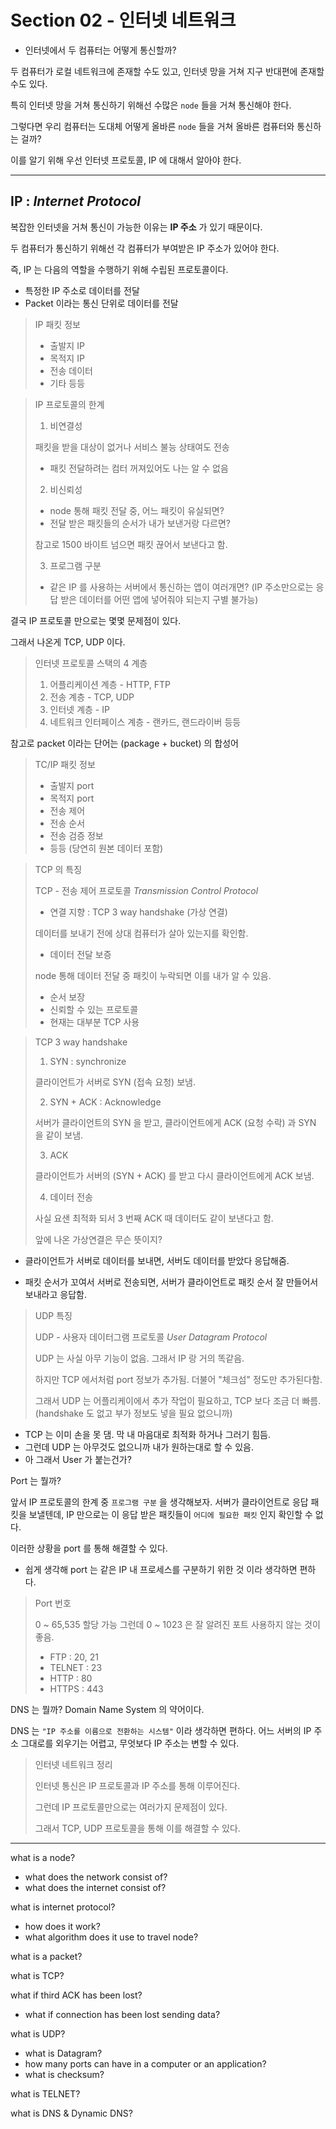 
# Section 02 - 인터넷 네트워크

- 인터넷에서 두 컴퓨터는 어떻게 통신할까?

두 컴퓨터가 로컬 네트워크에 존재할 수도 있고, 인터넷 망을 거쳐 지구 반대편에 존재할 수도 있다.

특히 인터넷 망을 거쳐 통신하기 위해선 수많은 `node` 들을 거쳐 통신해야 한다.

그렇다면 우리 컴퓨터는 도대체 어떻게 올바른 `node` 들을 거쳐 올바른 컴퓨터와 통신하는 걸까?

이를 알기 위해 우선 인터넷 프로토콜, IP 에 대해서 알아야 한다.

---

## IP : _Internet Protocol_

복잡한 인터넷을 거쳐 통신이 가능한 이유는 **IP 주소** 가 있기 때문이다.

두 컴퓨터가 통신하기 위해선 각 컴퓨터가 부여받은 IP 주소가 있어야 한다.

즉, IP 는 다음의 역할을 수행하기 위해 수립된 프로토콜이다.
- 특정한 IP 주소로 데이터를 전달
- Packet 이라는 통신 단위로 데이터를 전달

> IP 패킷 정보
>
> - 출발지 IP
> - 목적지 IP
> - 전송 데이터
> - 기타 등등

> IP 프로토콜의 한계
>
> 1. 비연결성
>
> 패킷을 받을 대상이 없거나 서비스 불능 상태여도 전송
> - 패킷 전달하려는 컴터 꺼져있어도 나는 알 수 없음
>
> 2. 비신뢰성
>
> - node 통해 패킷 전달 중, 어느 패킷이 유실되면?
> - 전달 받은 패킷들의 순서가 내가 보낸거랑 다르면?
>
> 참고로 1500 바이트 넘으면 패킷 끊어서 보낸다고 함.
>
> 3. 프로그램 구분
>
> - 같은 IP 를 사용하는 서버에서 통신하는 앱이 여러개면? (IP 주소만으로는 응답 받은 데이터를 어떤 앱에 넣어줘야 되는지 구별 불가능)

결국 IP 프로토콜 만으로는 몇몇 문제점이 있다.

그래서 나온게 TCP, UDP 이다.

> 인터넷 프로토콜 스택의 4 계층
>
> 1. 어플리케이션 계층 - HTTP, FTP
> 2. 전송 계층 - TCP, UDP
> 3. 인터넷 계층 - IP
> 4. 네트워크 인터페이스 계층 - 랜카드, 랜드라이버 등등

참고로 packet 이라는 단어는 (package + bucket) 의 합성어

> TC/IP 패킷 정보
>
> - 출발지 port
> - 목적지 port
> - 전송 제어
> - 전송 순서
> - 전송 검증 정보
> - 등등 (당연히 원본 데이터 포함)

> TCP 의 특징
>
> TCP - 전송 제어 프로토콜 _Transmission Control Protocol_
>
> - 연결 지향 : TCP 3 way handshake (가상 연결)
>
> 데이터를 보내기 전에 상대 컴퓨터가 살아 있는지를 확인함.
>
> - 데이터 전달 보증
>
> node 통해 데이터 전달 중 패킷이 누락되면 이를 내가 알 수 있음.
>
> - 순서 보장
> - 신뢰할 수 있는 프로토콜
> - 현재는 대부분 TCP 사용

> TCP 3 way handshake
>
> 1. SYN : synchronize
>
> 클라이언트가 서버로 SYN (접속 요청) 보냄.
>
> 2. SYN + ACK : Acknowledge
>
> 서버가 클라이언트의 SYN 을 받고, 클라이언트에게 ACK (요청 수락) 과 SYN 을 같이 보냄.
>
> 3. ACK
>
> 클라이언트가 서버의 (SYN + ACK) 를 받고 다시 클라이언트에게 ACK 보냄.
>
> 4. 데이터 전송
>
> 사실 요샌 최적화 되서 3 번째 ACK 때 데이터도 같이 보낸다고 함.
>
> 앞에 나온 가상연결은 무슨 뜻이지?

- 클라이언트가 서버로 데이터를 보내면, 서버도 데이터를 받았다 응답해줌.

- 패킷 순서가 꼬여서 서버로 전송되면, 서버가 클라이언트로 패킷 순서 잘 만들어서 보내라고 응답함.

> UDP 특징
>
> UDP - 사용자 데이터그램 프로토콜 _User Datagram Protocol_
>
> UDP 는 사실 아무 기능이 없음. 그래서 IP 랑 거의 똑같음.
>
> 하지만 TCP 에서처럼 port 정보가 추가됨.
> 더불어 "체크섬" 정도만 추가된다함.
>
> 그래서 UDP 는 어플리케이에서 추가 작업이 필요하고, TCP 보다 조금 더 빠름. (handshake 도 없고 부가 정보도 넣을 필요 없으니까)

- TCP 는 이미 손을 못 댐. 막 내 마음대로 최적화 하거나 그러기 힘듬.
- 그런데 UDP 는 아무것도 없으니까 내가 원하는대로 할 수 있음.
- 아 그래서 User 가 붙는건가?

Port 는 뭘까?

앞서 IP 프로토콜의 한계 중 `프로그램 구분` 을 생각해보자.
서버가 클라이언트로 응답 패킷을 보낼텐데, IP 만으로는 이 응답 받은 패킷들이 `어디에 필요한 패킷` 인지 확인할 수 없다.

이러한 상황을 port 를 통해 해결할 수 있다.
- 쉽게 생각해 port 는 같은 IP 내 프로세스를 구분하기 위한 것 이라 생각하면 편하다.

> Port 번호
>
> 0 ~ 65,535 할당 가능
> 그런데 0 ~ 1023 은 잘 알려진 포트 사용하지 않는 것이 좋음.
> - FTP : 20, 21
> - TELNET : 23
> - HTTP : 80
> - HTTPS : 443

DNS 는 뭘까?
Domain Name System 의 약어이다.

DNS 는 `"IP 주소를 이름으로 전환하는 시스템"` 이라 생각하면 편하다. 어느 서버의 IP 주소 그대로를 외우기는 어렵고, 무엇보다 IP 주소는 변할 수 있다.

> 인터넷 네트워크 정리
>
> 인터넷 통신은 IP 프로토콜과 IP 주소를 통해 이루어진다.
>
> 그런데 IP 프로토콜만으로는 여러가지 문제점이 있다.
>
> 그래서 TCP, UDP 프로토콜을 통해 이를 해결할 수 있다.

---

what is a node?
- what does the network consist of?
- what does the internet consist of?

what is internet protocol?
- how does it work?
- what algorithm does it use to travel node?

what is a packet?

what is TCP?

what if third ACK has been lost?
- what if connection has been lost sending data?

what is UDP?
- what is Datagram?
- how many ports can have in a computer or an application?
- what is checksum?

what is TELNET?

what is DNS & Dynamic DNS?

